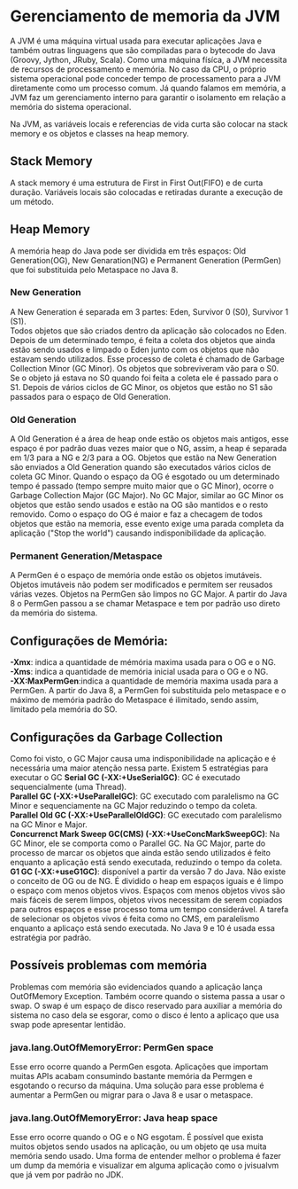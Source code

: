 # Gerenciamento de memoria da JVM
A JVM é uma máquina virtual usada para executar aplicações Java e também outras linguagens que são compiladas para o bytecode do Java (Groovy, Jython, JRuby, Scala). Como uma máquina físíca, a JVM necessita de recursos de processamento e memória. No caso da CPU, o próprio sistema operacional pode conceder tempo de processamento para a JVM diretamente como um processo comum. Já quando falamos em memória, a JVM faz um gerenciamento interno para garantir o isolamento em relação a memória do sistema operacional.  

Na JVM, as variáveis locais e referencias de vida curta são colocar na stack memory e os objetos e classes na heap memory.

## Stack Memory
A stack memory é uma estrutura de First in First Out(FIFO) e de curta duração. Variáveis locais são colocadas e retiradas durante a execução de um método.

## Heap Memory
A memória heap do Java pode ser dividida em três espaços: Old Generation(OG), New Genaration(NG) e Permanent Generation (PermGen) que foi substituida pelo Metaspace no Java 8.

### New Generation
A New Generation é separada em 3 partes: Eden, Survivor 0 (S0), Survivor 1 (S1).   
Todos objetos que são criados dentro da aplicação são colocados no Eden. Depois de um determinado tempo, é feita a coleta dos objetos que ainda estão sendo usados e limpado o Eden junto com os objetos que não estavam sendo utilizados. Esse processo de coleta é chamado de Garbage Collection Minor (GC Minor). Os objetos que sobreviveram vão para o S0. Se o objeto já estava no S0 quando foi feita a coleta ele é passado para o S1. Depois de vários ciclos de GC Minor, os objetos que estão no S1 são passados para o espaço de Old Generation. 

### Old Generation
A Old Generation é a área de heap onde estão os objetos mais antigos, esse espaço é por padrão duas vezes maior que o NG, assim, a heap é separada em 1/3 para a NG e 2/3 para a OG. Objetos que estão na New Generation são enviados a Old Generation quando são executados vários ciclos de coleta GC Minor. Quando o espaço da OG é esgotado ou um determinado tempo é passado (tempo sempre muito maior que o GC Minor), ocorre o Garbage Collection Major (GC Major). No GC Major, similar ao GC Minor os objetos que estão sendo usados e estão na OG são mantidos e o resto removido. Como o espaço do OG é maior e faz a checagem de todos objetos que estão na memoria, esse evento exige uma parada completa da aplicação ("Stop the world") causando indisponibilidade da aplicação.

### Permanent Generation/Metaspace
A PermGen é o espaço de memória onde estão os objetos imutáveis. Objetos imutáveis não podem ser modificados e permitem ser reusados várias vezes. Objetos na PermGen são limpos no GC Major. A partir do Java 8 o PermGen passou a se chamar Metaspace e tem por padrão uso direto da memória do sistema.

## Configurações de Memória:
**-Xmx**: indica a quantidade de mémória maxima usada para o OG e o NG.  
**-Xms**: indica a quantidade de memória inicial usada para o OG e o NG.  
**-XX:MaxPermGen**:indica a quantidade de memória maxima usada para a PermGen. A partir do Java 8, a PermGen foi substituida pelo metaspace e o máximo de memória padrão do Metaspace é ilimitado, sendo assim, limitado pela memória do SO.  

## Configurações da Garbage Collection
Como foi visto, o GC Major causa uma indisponibilidade na aplicação e é necessária uma maior atenção nessa parte. 
Existem 5 estratégias para executar o GC
**Serial GC (-XX:+UseSerialGC)**: GC é executado sequencialmente (uma Thread).  
**Parallel GC (-XX:+UseParallelGC)**: GC executado com paralelismo na GC Minor e sequenciamente na GC Major reduzindo o tempo da coleta.  
**Parallel Old GC (-XX:+UseParallelOldGC)**: GC executado com paralelismo na GC Minor e Major.  
**Concurrenct Mark Sweep GC(CMS) (-XX:+UseConcMarkSweepGC)**: Na GC Minor, ele se comporta como o Parallel GC. Na GC Major, parte do processo de marcar os objetos que ainda estão sendo utilizados é feito enquanto a aplicação está sendo executada, reduzindo o tempo da coleta.  
**G1 GC (-XX:+useG1GC)**: disponível a partir da versão 7 do Java. Não existe o conceito de OG ou de NG. É dividido o heap em espaços iguais e é limpo o espaço com menos objetos vivos. Espaços com menos objetos vivos são mais fáceis de serem limpos, objetos vivos necessitam de serem copiados para outros espaços e esse processo toma um tempo considerável. A tarefa de selecionar os objetos vivos é feita como no CMS, em paralelismo enquanto a aplicaço está sendo executada. No Java 9 e 10 é usada essa estratégia por padrão.  

## Possíveis problemas com memória
Problemas com memória são evidenciados quando a aplicação lança OutOfMemory Exception. Também ocorre quando o sistema passa a usar o swap. O swap é um espaço de disco reservado para auxiliar a memória do sistema no caso dela se esgorar, como o disco é lento a aplicaço que usa swap pode apresentar lentidão.

### java.lang.OutOfMemoryError: PermGen space
Esse erro ocorre quando a PermGen esgota. Aplicações que importam muitas APIs acabam consumindo bastante memória da Permgen e esgotando o recurso da máquina. Uma solução para esse problema é aumentar a PermGen ou migrar para o Java 8 e usar o metaspace.

### java.lang.OutOfMemoryError: Java heap space
Esse erro ocorre quando o OG e o NG esgotam. É possível que exista muitos objetos sendo usados na aplicação, ou um objeto qe usa muita memória sendo usado. Uma forma de entender melhor o problema é fazer um dump da memória e visualizar em alguma aplicação como o jvisualvm que já vem por padrão no JDK.
